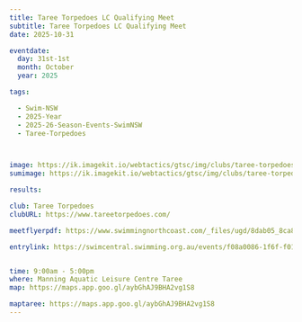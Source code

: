 ```yaml
---
title: Taree Torpedoes LC Qualifying Meet
subtitle: Taree Torpedoes LC Qualifying Meet
date: 2025-10-31

eventdate:
  day: 31st-1st
  month: October
  year: 2025

tags:

  - Swim-NSW
  - 2025-Year
  - 2025-26-Season-Events-SwimNSW
  - Taree-Torpedoes



image: https://ik.imagekit.io/webtactics/gtsc/img/clubs/taree-torpedoes-600x400.jpg
sumimage: https://ik.imagekit.io/webtactics/gtsc/img/clubs/taree-torpedoes-400x600.jpg

results: 

club: Taree Torpedoes
clubURL: https://www.tareetorpedoes.com/

meetflyerpdf: https://www.swimmingnorthcoast.com/_files/ugd/8dab05_8ca8fe353ee14d1ab67791f2659bbc35.pdf

entrylink: https://swimcentral.swimming.org.au/events/f08a0086-1f6f-f011-b4cd-6045bde6fb1f/detail


time: 9:00am - 5:00pm
where: Manning Aquatic Leisure Centre Taree
map: https://maps.app.goo.gl/aybGhAJ9BHA2vg1S8

maptaree: https://maps.app.goo.gl/aybGhAJ9BHA2vg1S8
---
```





